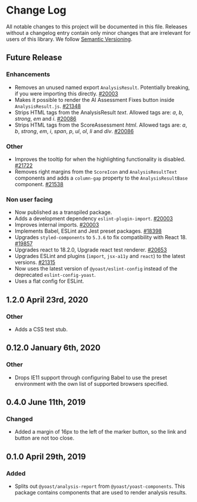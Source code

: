 # Change Log

All notable changes to this project will be documented in this file. Releases without a changelog entry contain only minor changes that are irrelevant for users of this library.
We follow [Semantic Versioning](http://semver.org/).

## Future Release
### Enhancements
* Removes an unused named export `AnalysisResult`. Potentially breaking, if you were importing this directly. [#20003](https://github.com/Yoast/wordpress-seo/pull/20003)
* Makes it possible to render the AI Assessment Fixes button inside `AnalysisResult.js`. [#21348](https://github.com/Yoast/wordpress-seo/pull/21348)
* Strips HTML tags from the AnalysisResult _text_. Allowed tags are: _a_, _b_, _strong_, _em_ and _i_. [#20086](https://github.com/Yoast/wordpress-seo/pull/20086)
* Strips HTML tags from the ScoreAssessment _html_. Allowed tags are: _a_, _b_, _strong_, _em_, _i_, _span_, _p_, _ul_, _ol_, _li_ and _div_. [#20086](https://github.com/Yoast/wordpress-seo/pull/20086)

### Other
* Improves the tooltip for when the highlighting functionality is disabled. [#21722](https://github.com/Yoast/wordpress-seo/pull/21722)
* Removes right margins from the `ScoreIcon` and `AnalysisResultText` components and adds a `column-gap` property to the `AnalysisResultBase` component. [#21538](https://github.com/Yoast/wordpress-seo/pull/21538)

### Non user facing
* Now published as a transpiled package.
* Adds a development dependency `eslint-plugin-import`. [#20003](https://github.com/Yoast/wordpress-seo/pull/20003)
* Improves internal imports. [#20003](https://github.com/Yoast/wordpress-seo/pull/20003)
* Implements Babel, ESLint and Jest preset packages. [#18398](https://github.com/Yoast/wordpress-seo/pull/18398)
* Upgrades `styled-components` to `5.3.6` to fix compatibility with React 18. [#19857](https://github.com/Yoast/wordpress-seo/pull/19857)
* Upgrades react to 18.2.0, Upgrade react test renderer. [#20653](https://github.com/Yoast/wordpress-seo/pull/20653)
* Upgrades ESLint and plugins (`import`, `jsx-a11y` and `react`) to the latest versions. [#21315](https://github.com/Yoast/wordpress-seo/pull/21315)
* Now uses the latest version of `@yoast/eslint-config` instead of the deprecated `eslint-config-yoast`.
* Uses a flat config for ESLint.

## 1.2.0 April 23rd, 2020
### Other
* Adds a CSS test stub.

## 0.12.0 January 6th, 2020
### Other
* Drops IE11 support through configuring Babel to use the preset environment with the own list of supported browsers specified.

## 0.4.0 June 11th, 2019
### Changed
* Added a margin of 16px to the left of the marker button, so the link and button are not too close.

## 0.1.0 April 29th, 2019
### Added
* Splits out `@yoast/analysis-report` from `@yoast/yoast-components`. This package contains components that are used to render analysis results.
